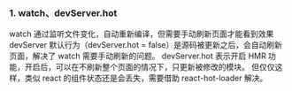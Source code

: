 ### 1. watch、devServer.hot

watch 通过监听文件变化，自动重新编译，但需要手动刷新页面才能看到效果
devServer 默认行为（devServer.hot = false）是源码被更新之后，会自动刷新页面，解决了 watch 需要手动刷新的问题。
devServer.hot 表示开启 HMR 功能，开启后，可以在不刷新整个页面的情况下，只更新被修改的模块。
但仅仅这样，类似 react 的组件状态还是会丢失，需要借助 react-hot-loader 解决。
